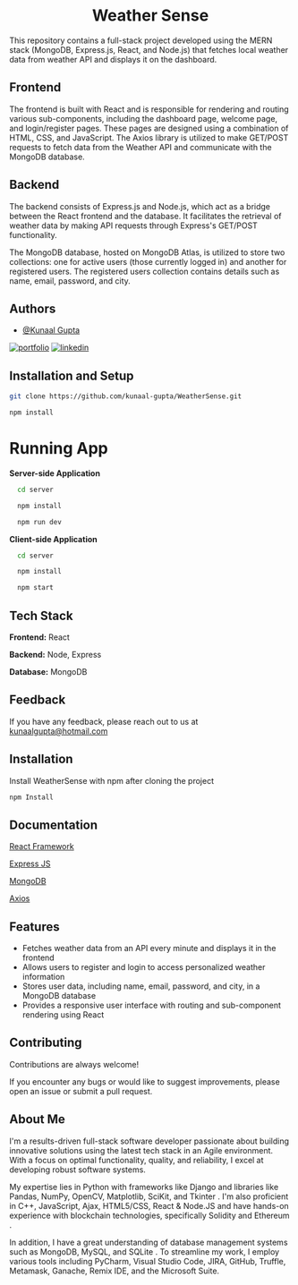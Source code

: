 <div align="center">

# Weather Sense

</div>

This repository contains a full-stack project developed using the MERN stack (MongoDB, Express.js, React, and Node.js) that fetches local weather data from weather API and displays it on the dashboard.

## Frontend
The frontend is built with React and is responsible for rendering and routing various sub-components, including the dashboard page, welcome page, and login/register pages. These pages are designed using a combination of HTML, CSS, and JavaScript. The Axios library is utilized to make GET/POST requests to fetch data from the Weather API and communicate with the MongoDB database.

## Backend
The backend consists of Express.js and Node.js, which act as a bridge between the React frontend and the database. It facilitates the retrieval of weather data by making API requests through Express's GET/POST functionality. 

The MongoDB database, hosted on MongoDB Atlas, is utilized to store two collections: one for active users (those currently logged in) and another for registered users. The registered users collection contains details such as name, email, password, and city.

## Authors

- [@Kunaal Gupta](https://github.com/kunaal-gupta)

[![portfolio](https://img.shields.io/badge/my_portfolio-000?style=for-the-badge&logo=ko-fi&logoColor=white)](https://kunaal-gupta.github.io/)
[![linkedin](https://img.shields.io/badge/linkedin-0A66C2?style=for-the-badge&logo=linkedin&logoColor=white)](https://www.linkedin.com/in/iamkunaalgupta/)



## Installation and Setup

```bash
git clone https://github.com/kunaal-gupta/WeatherSense.git
```
```bash
npm install
```

# Running App

**Server-side Application**

```bash
  cd server
```

```bash
  npm install
```

```bash
  npm run dev
```

**Client-side Application**

```bash
  cd server
```

```bash
  npm install
```

```bash
  npm start
```


## Tech Stack

**Frontend:** React

**Backend:** Node, Express 

**Database:** MongoDB


## Feedback

If you have any feedback, please reach out to us at kunaalgupta@hotmail.com


## Installation

Install WeatherSense with npm after cloning the project

```bash
npm Install

```
    
## Documentation

[React Framework](https://react.dev/)

[Express JS](https://expressjs.com/)

[MongoDB](https://www.mongodb.com/)

[Axios](https://axios-http.com/)


## Features

- Fetches weather data from an API every minute and displays it in the frontend
- Allows users to register and login to access personalized weather information
- Stores user data, including name, email, password, and city, in a MongoDB database
- Provides a responsive user interface with routing and sub-component rendering using React


## Contributing

Contributions are always welcome!

If you encounter any bugs or would like to suggest improvements, please open an issue or submit a pull request.

## About Me
I'm a results-driven full-stack software developer passionate about building innovative solutions using the latest tech stack in an Agile environment. With a focus on optimal functionality, quality, and reliability, I excel at developing robust software systems.

My expertise lies in Python with frameworks like Django and libraries like Pandas, NumPy, OpenCV, Matplotlib, SciKit, and Tkinter . I'm also proficient in C++, JavaScript, Ajax, HTML5/CSS, React & Node.JS and have hands-on experience with blockchain technologies, specifically Solidity and Ethereum .

In addition, I have a great understanding of database management systems such as MongoDB, MySQL, and SQLite . To streamline my work, I employ various tools including PyCharm, Visual Studio Code, JIRA, GitHub, Truffle, Metamask, Ganache, Remix IDE, and the Microsoft Suite.


